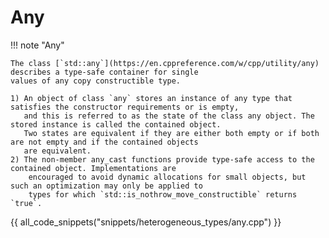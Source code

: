 # Any

!!! note "Any"

    The class [`std::any`](https://en.cppreference.com/w/cpp/utility/any) describes a type-safe container for single
    values of any copy constructible type.

    1) An object of class `any` stores an instance of any type that satisfies the constructor requirements or is empty, 
       and this is referred to as the state of the class any object. The stored instance is called the contained object. 
       Two states are equivalent if they are either both empty or if both are not empty and if the contained objects 
       are equivalent.
    2) The non-member any_cast functions provide type-safe access to the contained object. Implementations are 
        encouraged to avoid dynamic allocations for small objects, but such an optimization may only be applied to 
        types for which `std::is_nothrow_move_constructible` returns `true`.

{{ all_code_snippets("snippets/heterogeneous_types/any.cpp") }}




